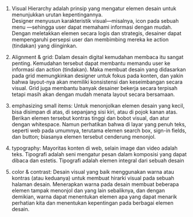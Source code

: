 1. Visual Hierarchy adalah prinsip yang mengatur elemen desain untuk menunjukkan urutan kepentingannya.  
Designer menyusun karakteristik visual—misalnya, icon pada sebuah menu —sehingga user dapat memahami informasi dengan mudah.
Dengan meletakkan elemen secara logis dan strategis, desainer dapat mempengaruhi persepsi user dan membimbing mereka ke action (tindakan) yang diinginkan.

2. Alignment & grid: Dalam desain digital kemudahan membaca itu sangat penting. Kemudahan tersebut dapat membantu memandu user ke informasi dan action (tindakan). 
Maka membuat desain yang didasarkan pada grid memungkinkan designer untuk fokus pada konten, dan yakin bahwa layout-nya akan memiliki konsistensi dan keseimbangan secara visual.
Grid juga membantu banyak desainer bekerja secara terpisah tetapi masih akan dengan mudah menata layout secara bersamaan.

3. emphasizing small items: Untuk menonjolkan elemen desain yang kecil, bisa disimpan di atas, di sepanjang sisi kiri, atau di pojok kanan atas. Berikan elemen tersebut kontras tinggi dan bobot visual, dan atur dengan whitespace.
Namun perhatikan bahwa di layar yang penuh teks, seperti web pada umumnya, terutama elemen search box, sign-in fields, dan button; biasanya elemen tersebut cenderung menonjol.

4. typography: Mayoritas konten di web, selain image dan  video adalah teks.
Tipografi adalah seni mengatur pesan dalam komposisi yang dapat dibaca dan estetis. Tipografi adalah elemen integral dari sebuah desain

5. color & contrast: Desain visual yang baik menggunakan warna atau kontras (atau keduanya) untuk membuat hirarki visual pada sebuah halaman desain. 
Menerapkan warna pada desain membuat beberapa elemen tampak menonjol dan yang lain sebaliknya, dan dengan demikian, warna dapat menentukan elemen apa yang dapat menarik perhatian kita dan menentukan kepentingan pada berbagai elemen desain.

